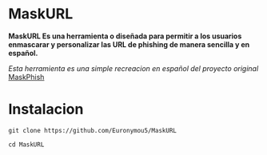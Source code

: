 # MaskURL
**MaskURL Es una herramienta o diseñada para permitir a los usuarios enmascarar y personalizar las URL de phishing de manera sencilla y en español.**

*Esta herramienta es una simple recreacion en español del proyecto original* [MaskPhish](https://github.com/jaykali/maskphish)

# Instalacion

```
git clone https://github.com/Euronymou5/MaskURL
```

```
cd MaskURL
```
